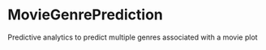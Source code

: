 # MovieGenrePrediction
Predictive analytics to predict multiple genres associated with a movie plot
